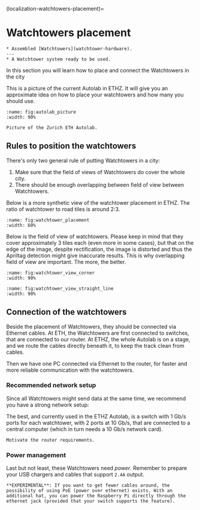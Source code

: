 (localization-watchtowers-placement)=
# Watchtowers placement

```{needget}
* Assembled [Watchtowers](watchtower-hardware).
---
* A Watchtower system ready to be used.
```

In this section you will learn how to place and connect the Watchtowers in the city

This is a picture of the current Autolab in ETHZ. It will give you an approximate idea on how to place your watchtowers and how many you should use.

```{figure} ./_images/watchtower_placement/autolab_image.jpg
:name: fig:autolab_picture
:width: 90%

Picture of the Zurich ETH Autolab.
```

## Rules to position the watchtowers

There's only two general rule of putting Watchtowers in a city:

1. Make sure that the field of views of Watchtowers do cover the whole city.
2. There should be enough overlapping between field of view between Watchtowers.

Below is a more synthetic view of the watchtower placement in ETHZ. The ratio of watchtower to road tiles is around 2:3.

```{figure} ./_images/watchtower_placement/autolab_wt_placement.png
:name: fig:watchtower_placement
:width: 60%
```

Below is the field of view of watchtowers. Please keep in mind that they cover approximately 3 tiles each (even more in some cases), but that on the edge of the image, despite rectification, the image is distorted and thus the Apriltag detection might give inaccurate results. This is why overlapping field of view are important. The more, the better.

```{figure} ./_images/watchtower_placement/wt_view_corner.png
:name: fig:watchtower_view_corner
:width: 90%
```

```{figure} ./_images/watchtower_placement/wt_view_straight.png
:name: fig:watchtower_view_straight_line
:width: 90%
```

## Connection of the watchtowers

Beside the placement of Watchtowers, they should be connected via Ethernet cables. At ETH, the Watchtowers are first connected to switches, that are connected to our router. At ETHZ, the whole Autolab is on a stage, and we route the cables directly beneath it, to keep the track clean from cables.

Then we have one PC connected via Ethernet to the router, for faster and more reliable communication with the watchtowers.

### Recommended network setup

Since all Watchtowers might send data at the same time, we recommend you have a strong network setup:

The best, and currently used in the ETHZ Autolab, is a switch with 1 Gb/s ports for each watchtower, with 2 ports at 10 Gb/s, that are connected to a central computer (which in turn needs a 10 Gb/s network card).

```{todo}
Motivate the router requirements.
```

### Power management

Last but not least, these Watchtowers need _power_. Remember to prepare your USB chargers and cables that support `2.4A` output.

```{note}
**EXPERIMENTAL**: If you want to get fewer cables around, the possibility of using PoE (power over ethernet) exists. With an additional hat, you can power the Raspberry Pi directly through the ethernet jack (provided that your switch supports the feature).
```
